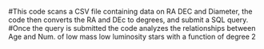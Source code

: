 #This code scans a CSV file containing data on RA DEC and Diameter, the code then converts the RA and DEc to degrees, and submit a SQL query. 
#Once the query is submitted the code analyzes the relationships between Age and Num. of low mass low luminosity stars with a function of degree 2
